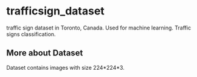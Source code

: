 # trafficsign_dataset
traffic sign dataset in Toronto, Canada. Used for machine learning. Traffic signs classification.

## More about Dataset
Dataset contains images with size 224\*224\*3.
